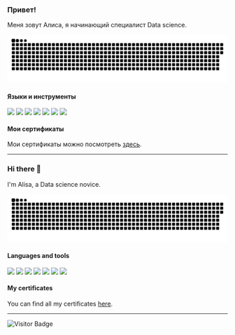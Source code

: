 
### Привет!

Меня зовут Алиса, я начинающий специалист Data science.

<p align="center">
 <img width="600" src="snake/github-snake.svg" alt="snake"/>
</p>


#### Языки и инструменты

<div>
<img src="https://img.shields.io/badge/Python-black?style=for-the-badge&logo=Python&logoColor=white"/> 
<img src="https://img.shields.io/badge/Pandas-black?style=for-the-badge&logo=Pandas&logoColor=white"/> 
<img src="https://img.shields.io/badge/Plotly-black?style=for-the-badge&logo=plotly&logoColor=white"/> 
<img src="https://img.shields.io/badge/Numpy-black?style=for-the-badge&logo=Numpy&logoColor=white"/> 
<img src="https://img.shields.io/badge/SciKitLearn-black?style=for-the-badge&logo=scikit-learn&logoColor=white"/> 
<img src="https://img.shields.io/badge/Keras-black?style=for-the-badge&logo=Keras&logoColor=white"/> 
<img src="https://img.shields.io/badge/PostgreSQL-black?style=for-the-badge&logo=Postgresql&logoColor=white"/>  
</div>

#### Мои сертификаты
Мои сертификаты можно посмотреть [здесь](https://github.com/AlishaMak/Practicum_projects/tree/main/certificate).  

______________________________________________________________________________


### Hi there 👋

I'm Alisa, a Data science novice.

<p align="center">
 <img width="600" src="snake/github-snake.svg" alt="snake"/>
</p>


#### Languages and tools

<div>
<img src="https://img.shields.io/badge/Python-black?style=for-the-badge&logo=Python&logoColor=white"/> 
<img src="https://img.shields.io/badge/Pandas-black?style=for-the-badge&logo=Pandas&logoColor=white"/> 
<img src="https://img.shields.io/badge/Plotly-black?style=for-the-badge&logo=plotly&logoColor=white"/> 
<img src="https://img.shields.io/badge/Numpy-black?style=for-the-badge&logo=Numpy&logoColor=white"/> 
<img src="https://img.shields.io/badge/SciKitLearn-black?style=for-the-badge&logo=scikit-learn&logoColor=white"/> 
<img src="https://img.shields.io/badge/Keras-black?style=for-the-badge&logo=Keras&logoColor=white"/> 
<img src="https://img.shields.io/badge/PostgreSQL-black?style=for-the-badge&logo=Postgresql&logoColor=white"/>  
</div>

#### My certificates
You can find all my certificates [here](https://github.com/AlishaMak/Practicum_projects/tree/main/certificate).  

______________________________________________________________________________

![Visitor Badge](https://visitor-badge.laobi.icu/badge?page_id=AlishaMak)
